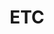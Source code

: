 ---
layout: category
title: ETC
feature-img: "assets/img/header-feature-image.jpg"
permalink: /etc/
---